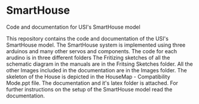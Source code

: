 # SmartHouse
Code and documentation for USI's SmartHouse model

This repository contains the code and documentation of the USI's SmartHouse model. 
The SmartHouse system is implemented using three arduinos and many other servos and components. 
The code for each arudino is in three different folders
The Fritizing sketches of all the schematic diagram in the manuals are in the Fritsing Sketches folder. 
All the other Images included in the documentation are in the Images folder. 
The skeleton of the House is depicted in the HouseMap - Compatibility Mode.ppt file. 
The documentation and it's latex folder is attached.
For further instructions on the setup of the SmartHouse model read the documentation. 
